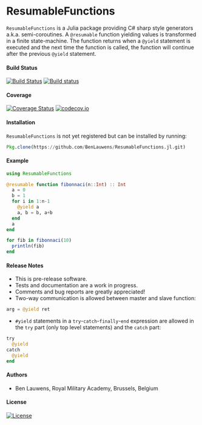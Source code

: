 # ResumableFunctions

`ResumableFunctions` is a Julia package providing C# sharp style generators a.k.a. semi-coroutines.
A `@resumable` function yielding values is transformed in a finite state-machine. The function returns when a `@yield` statement is executed and the next time the function is called, the function will continue after the previous `@yield` statement.

#### Build Status

[![Build Status](https://travis-ci.org/BenLauwens/ResumableFunctions.jl.svg?branch=master)](https://travis-ci.org/BenLauwens/ResumableFunctions.jl)
[![Build status](https://ci.appveyor.com/api/projects/status/6vm5y0w5q0uwgv7v/branch/master?svg=true)](https://ci.appveyor.com/project/BenLauwens/resumablefunctions-jl/branch/master)

#### Coverage

[![Coverage Status](https://coveralls.io/repos/github/BenLauwens/ResumableFunctions.jl/badge.svg?branch=master)](https://coveralls.io/github/BenLauwens/ResumableFunctions.jl?branch=master)
[![codecov.io](http://codecov.io/github/benlauwens/ResumableFunctions.jl/coverage.svg?branch=master)](http://codecov.io/github/benlauwens/ResumableFunctions.jl?branch=master)

#### Installation

`ResumableFunctions` is not yet registered but can be installed by running:
```julia
Pkg.clone(https://github.com/BenLauwens/ResumableFunctions.jl.git)
```

#### Example

```julia
using ResumableFunctions

@resumable function fibonnaci(n::Int) :: Int
  a = 0
  b = 1
  for i in 1:n-1
    @yield a
    a, b = b, a+b
  end
  a
end

for fib in fibonnaci(10)
  println(fib)
end
```

#### Release Notes

* This is pre-release software. 
* Tests and documentation are a work in progress.
* Comments and bug reports are greatly appreciated!
* Two-way communication is allowed between master and slave function:
```julia
arg = @yield ret
```
* `#yield` statements in a `try`-`catch`-`finally`-`end` expression are allowed in the `try` part (only top level statements) and the `catch` part:
```julia
try
  @yield
catch
  @yield
end
```

#### Authors

* Ben Lauwens, Royal Military Academy, Brussels, Belgium

#### License

[![License](http://img.shields.io/badge/license-MIT-brightgreen.svg?style=flat)](LICENSE.md)
